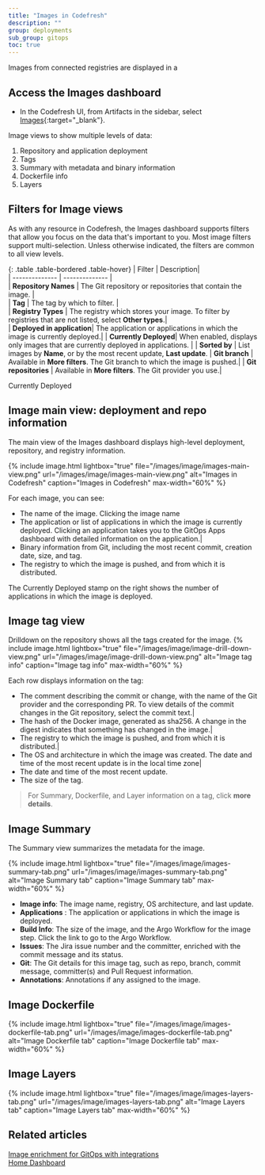 ```yaml
---
title: "Images in Codefresh"
description: ""
group: deployments
sub_group: gitops
toc: true
---
```


Images from connected registries are displayed in a 


## Access the Images dashboard 


* In the Codefresh UI, from Artifacts in the sidebar, select [Images](https://g.codefresh.io/2.0/images){:target="\_blank"}.



Image views to show multiple levels of data: 

1. Repository and application deployment
1. Tags
1. Summary with metadata and binary information 
1. Dockerfile info
1. Layers

## Filters for Image views
As with any resource in Codefresh, the Images dashboard supports filters that allow you focus on the data that's important to you.
Most image filters support multi-selection.  Unless otherwise indicated, the filters are common to all view levels.

{: .table .table-bordered .table-hover}
|  Filter          |  Description|  
| --------------   | --------------           |  
| **Repository Names** | The Git repository or repositories that contain the image.  |                            
| **Tag**              | The tag by which to filter. |  
| **Registry Types**   | The registry which stores your image. To filter by registries that are not listed, select **Other types**.|   
| **Deployed in application**| The application or applications in which the image is currently deployed.|
| **Currently Deployed**| When enabled, displays only images that are currently deployed in applications. |
| **Sorted by** | List images by **Name**, or by the most recent update, **Last update**.
| **Git branch**       | Available in **More filters**. The Git branch to which the image is pushed.|
| **Git repositories** | Available in **More filters**. The Git provider you use.|   

Currently Deployed

## Image main view: deployment and repo information
The main view of the Images dashboard displays high-level deployment, repository, and registry information. 


{% include 
   image.html 
   lightbox="true" 
   file="/images/image/images-main-view.png" 
   url="/images/image/images-main-view.png" 
   alt="Images in Codefresh" 
   caption="Images in Codefresh"
   max-width="60%" 
   %}

 
For each image, you can see:
* The name of the image. Clicking the image name 
* The application or list of applications in which the image is currently deployed. Clicking an application takes you to the GitOps Apps dashboard with detailed information on the application.| 
* Binary information from Git, including the most recent commit, creation date, size, and tag. 
* The registry to which the image is pushed, and from which it is distributed.

The Currently Deployed stamp on the right shows the number of applications in which the image is deployed.

                     
## Image tag view
Drilldown on the repository shows all the tags created for the image.
{% include 
   image.html 
   lightbox="true" 
   file="/images/image/image-drill-down-view.png" 
   url="/images/image/image-drill-down-view.png" 
   alt="Image tag info" 
   caption="Image tag info"
   max-width="60%" 
   %}

Each row displays information on the tag:
                            
* The comment describing the commit or change, with the name of the Git provider and the corresponding PR. To view details of the commit changes in the Git repository, select the commit text.|  
* The hash of the Docker image, generated as sha256. A change in the digest indicates that something has changed in the image.|
* The registry to which the image is pushed, and from which it is distributed.|
* The OS and architecture in which the image was created. The date and time of the most recent update is in the local time zone|       
* The date and time of the most recent update.
* The size of the tag.

> For Summary, Dockerfile, and Layer information on a tag, click **more details**.

##  Image Summary 
The Summary view summarizes the metadata for the image. 



{% include 
   image.html 
   lightbox="true" 
   file="/images/image/images-summary-tab.png" 
   url="/images/image/images-summary-tab.png" 
   alt="Image Summary tab" 
   caption="Image Summary tab"
   max-width="60%" 
   %}


* **Image info**:  The image name, registry, OS architecture, and last update.                          
* **Applications** : The application or applications in which the image is deployed. 
* **Build Info**: The size of the image, and the Argo Workflow for the image step. Click the link to go to the Argo Workflow.
* **Issues**: The Jira issue number and the committer, enriched with the commit message and its status.
* **Git**: The Git details for this image tag, such as repo, branch, commit message, committer(s) and Pull Request information.
* **Annotations**: Annotations if any assigned to the image.

##  Image Dockerfile 


{% include 
   image.html 
   lightbox="true" 
   file="/images/image/images-dockerfile-tab.png" 
   url="/images/image/images-dockerfile-tab.png" 
   alt="Image Dockerfile tab" 
   caption="Image Dockerfile tab"
   max-width="60%" 
   %}
 
##  Image Layers


{% include 
   image.html 
   lightbox="true" 
   file="/images/image/images-layers-tab.png" 
   url="/images/image/images-layers-tab.png" 
   alt="Image Layers tab" 
   caption="Image Layers tab"
   max-width="60%" 
   %}

## Related articles 
[Image enrichment for GitOps with integrations]({{site.baseurl}}/docs/ci-cd-guides/image-enrichment/)  
[Home Dashboard]({{site.baseurl}}/docs/dashboards/home-dashboard/)  
